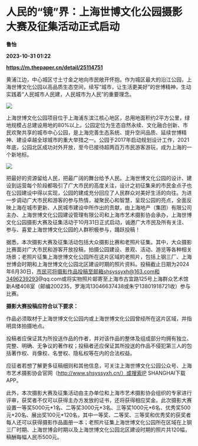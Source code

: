 # 人民的“镜”界：上海世博文化公园摄影大赛及征集活动正式启动
**鲁怡**

**2023-10-31 01:22**

**https://m.thepaper.cn/detail/25114751**

黄浦江边，中心城区寸土寸金之地向市民敞开怀抱。作为城区最大的沿江公园，上海世博文化公园以高品质生态空间，续写“城市，让生活更美好”的世博精神，生动实践着“人民城市人民建，人民城市为人民”的重要理念。

![](https://imagecloud.thepaper.cn/thepaper/image/276/214/687.jpg)

上海世博文化公园项目位于上海浦东滨江核心地区，总用地面积约2平方公里，绿地规模占总建设用地的80%以上。公园定位为生态自然永续、文化融合创新、市民欢聚共享的城市中心公园，是上海完善生态系统、提升空间品质、延续世博精神、建设卓越全球城市的重大举措之一。公园于2017年启动规划设计工作，2021年底，公园北区成功对外开放，至今已接待超两百万市民游客游玩，成为上海的一个新地标。

![](https://imagecloud.thepaper.cn/thepaper/image/276/214/686.jpg)

把最好的资源留给人民，把最广阔的舞台给予人民。上海世博文化公园的设计、建设到运营每个阶段都吸引了广大市民的高度关注，设计之初征集来的市民金点子也在公园建设中得以实现，公园的建成充分回应了人民群众对美好生活的向往。为进一步调动广大市民和游客的参与热情，凝聚民心和智慧，呈现公园的亮点，全面反映上海在城市更新、人民城市建设中所作出的贡献，由上海地产（集团）有限公司主办、上海世博文化公园建设管理有限公司和上海市艺术摄影协会承办，上海世博文化公园摄影大赛及征集活动于10月31日正式启动，诚邀广大市民及所有关注、参与、喜爱上海世博文化公园的人群积极参与，踊跃投稿！

据悉，本次摄影大赛及征集活动包括大众摄影比赛和老照片征集。其中，大众摄影比赛面对广大市民和游客开放投稿，拍摄公园建设、景观、活动、游览等各种相关场景；老照片征集上海世博文化公园所在这片区域的老照片，包括上钢三厂、上海世博会时期和上海世博文化公园北区建设时期的照片资料。投稿截止日期为2024年6月30日，市民可将摄影作品投稿至邮箱shsyssyxh@163.com和3496239293@qq.com或将实物照片邮寄至上海市古宜路125号上海群众艺术馆新A楼408室（邮编200235，罗海鸿13046637438或朱宁13801918721收）参与比赛。

**摄影大赛投稿应符合以下要求：**

作品必须取材于上海世博文化公园内或上海世博文化公园曾经所在这片区域，并指明具体拍摄地点。

投稿者应保证其为所投送作品的作者，并对该作品的整体及组成部分均拥有独立、完整、明确、无争议的著作权；投稿者还应保证其所投送的作品不侵犯第三人的包括著作权、肖像权、名誉权、隐私权等在内的合法权益。

应征者若想了解更多征稿细则和其他信息，可关注上海世博文化公园公众号、上海市艺术摄影协会官网（http://www.shsyssyxh.cn/）或搜索IP SHANGHAI下载APP。

此外，本次摄影大赛及征集活动由主办单位和上海市艺术摄影协会组织的专家进行评审，获奖者不仅可以获得主办方发放的证书，还将获得相应奖金。此次摄影大赛设置一等奖5000元\*1名、二等奖3000元\*3名、三等奖1000元\*6名、优秀奖500元\*20名、展出奖100元\*120名，其中一等奖、二等奖、三等奖和优秀奖的获奖者每人还可以获得摄影作品画册一本；老照片征集上海世博文化公园所在区域在上钢三厂时期、上海世博会时期以及上海世博文化公园北区建设时期的照片共120幅，稿酬每幅人民币500元。